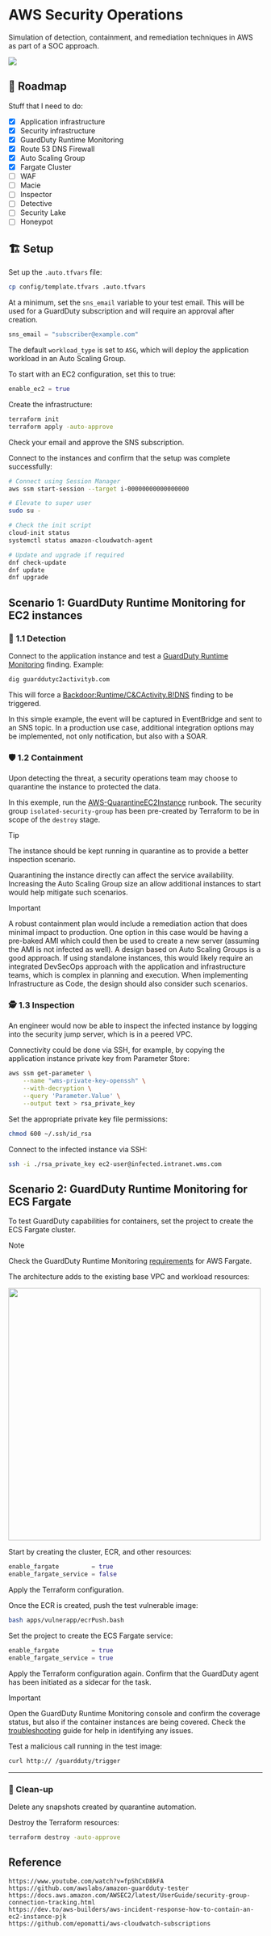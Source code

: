 # AWS Security Operations

Simulation of detection, containment, and remediation techniques in AWS as part of a SOC approach.

<img src=".assets/aws-secops.png" />

## 🚀 Roadmap

Stuff that I need to do:

- [x] Application infrastructure
- [x] Security infrastructure
- [x] GuardDuty Runtime Monitoring
- [x] Route 53 DNS Firewall
- [x] Auto Scaling Group
- [x] Fargate Cluster
- [ ] WAF
- [ ] Macie
- [ ] Inspector
- [ ] Detective
- [ ] Security Lake
- [ ] Honeypot

## 🏗️ Setup

Set up the `.auto.tfvars` file:

```sh
cp config/template.tfvars .auto.tfvars
```

At a minimum, set the `sns_email` variable to your test email. This will be used for a GuardDuty subscription and will require an approval after creation.

```terraform
sns_email = "subscriber@example.com"
```

The default `workload_type` is set to `ASG`, which will deploy the application workload in an Auto Scaling Group.

To start with an EC2 configuration, set this to true:

```terraform
enable_ec2 = true
```

Create the infrastructure:

```sh
terraform init
terraform apply -auto-approve
```

Check your email and approve the SNS subscription.

Connect to the instances and confirm that the setup was complete successfully:

```sh
# Connect using Session Manager
aws ssm start-session --target i-00000000000000000

# Elevate to super user
sudo su -

# Check the init script
cloud-init status
systemctl status amazon-cloudwatch-agent

# Update and upgrade if required
dnf check-update
dnf update
dnf upgrade
```

## Scenario 1: GuardDuty Runtime Monitoring for EC2 instances

### 🚨 1.1 Detection

Connect to the application instance and test a [GuardDuty Runtime Monitoring][3] finding. Example:

```sh
dig guarddutyc2activityb.com
```

This will force a [Backdoor:Runtime/C&CActivity.B!DNS][2] finding to be triggered.

In this simple example, the event will be captured in EventBridge and sent to an SNS topic. In a production use case, additional integration options may be implemented, not only notification, but also with a SOAR.

### 🛡️ 1.2 Containment

Upon detecting the threat, a security operations team may choose to quarantine the instance to protected the data.

In this exemple, run the [AWS-QuarantineEC2Instance][1] runbook. The security group `isolated-security-group` has been pre-created by Terraform to be in scope of the `destroy` stage.

> [!TIP]
> The instance should be kept running in quarantine as to provide a better inspection scenario.

Quarantining the instance directly can affect the service availability. Increasing the Auto Scaling Group size an allow additional instances to start would help mitigate such scenarios.

> [!IMPORTANT]
> A robust containment plan would include a remediation action that does minimal impact to production. One option in this case would be having a pre-baked AMI which could then be used to create a new server (assuming the AMI is not infected as well). A design based on Auto Scaling Groups is a good approach. If using standalone instances, this would likely require an integrated DevSecOps approach with the application and infrastructure teams, which is complex in planning and execution. When implementing Infrastructure as Code, the design should also consider such scenarios.


### 🕵️ 1.3 Inspection

An engineer would now be able to inspect the infected instance by logging into the security jump server, which is in a peered VPC.

Connectivity could be done via SSH, for example, by copying the application instance private key from Parameter Store:

```sh
aws ssm get-parameter \
    --name "wms-private-key-openssh" \
    --with-decryption \
    --query 'Parameter.Value' \
    --output text > rsa_private_key
```

Set the appropriate private key file permissions:

```sh
chmod 600 ~/.ssh/id_rsa
```

Connect to the infected instance via SSH:

```sh
ssh -i ./rsa_private_key ec2-user@infected.intranet.wms.com
```

## Scenario 2: GuardDuty Runtime Monitoring for ECS Fargate

To test GuardDuty capabilities for containers, set the project to create the ECS Fargate cluster.

> [!NOTE]
> Check the GuardDuty Runtime Monitoring [requirements][5] for AWS Fargate.

The architecture adds to the existing base VPC and workload resources:

<img src=".assets/aws-secops-fargate.png" width=500 />

Start by creating the cluster, ECR, and other resources:

```terraform
enable_fargate         = true
enable_fargate_service = false
```

Apply the Terraform configuration.

Once the ECR is created, push the test vulnerable image:

```sh
bash apps/vulnerapp/ecrPush.bash
```

Set the project to create the ECS Fargate service:

```terraform
enable_fargate         = true
enable_fargate_service = true
```

Apply the Terraform configuration again. Confirm that the GuardDuty agent has been initiated as a sidecar for the task.

> [!IMPORTANT]
> Open the GuardDuty Runtime Monitoring console and confirm the coverage status, but also if the container instances are being covered. Check the [troubleshooting][4] guide for help in identifying any issues.

Test a malicious call running in the test image:

```sh
curl http:// /guardduty/trigger
```


---

### 🧹 Clean-up

Delete any snapshots created by quarantine automation.

Destroy the Terraform resources:

```sh
terraform destroy -auto-approve
```

## Reference

```
https://www.youtube.com/watch?v=fpShCxD8kFA
https://github.com/awslabs/amazon-guardduty-tester
https://docs.aws.amazon.com/AWSEC2/latest/UserGuide/security-group-connection-tracking.html
https://dev.to/aws-builders/aws-incident-response-how-to-contain-an-ec2-instance-pjk
https://github.com/epomatti/aws-cloudwatch-subscriptions
```

[1]: https://console.aws.amazon.com/systems-manager/automation/execute/AWS-QuarantineEC2Instance
[2]: https://docs.aws.amazon.com/guardduty/latest/ug/findings-runtime-monitoring.html#backdoor-runtime-ccactivitybdns
[3]: https://docs.aws.amazon.com/guardduty/latest/ug/findings-runtime-monitoring.html
[4]: https://docs.aws.amazon.com/AmazonECS/latest/developerguide/ecs-guard-duty-troubleshooting.html#verify-ecs-runtime-ec2-run
[5]: https://docs.aws.amazon.com/guardduty/latest/ug/prereq-runtime-monitoring-ecs-support.html
